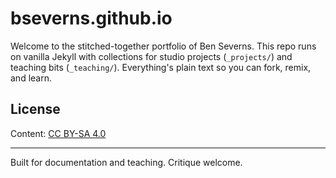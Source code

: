 # bseverns.github.io

Welcome to the stitched-together portfolio of Ben Severns. This repo runs on vanilla Jekyll with collections for studio projects (`_projects/`) and teaching bits (`_teaching/`). Everything's plain text so you can fork, remix, and learn.

## License

Content: [CC BY-SA 4.0](https://creativecommons.org/licenses/by-sa/4.0/)

---
Built for documentation and teaching. Critique welcome.
